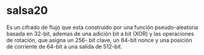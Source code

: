 # salsa20
 Es un cifrado de flujo que esta construido por una función pseudo-aleatoria basada en 32-bit, ademas de una adición bit a bit (XOR) y las operaciones de rotación, que asigna un 256- bit clave, un 64-bit nonce  y una posición de corriente de 64-bit a una salida de 512-bit.
